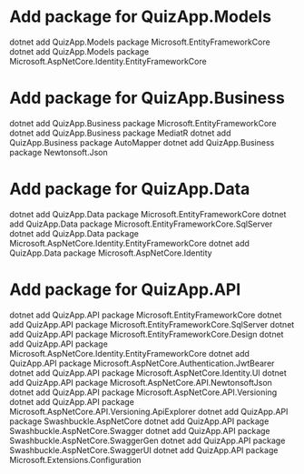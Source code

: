 # Add package for QuizApp.Models
dotnet add QuizApp.Models package Microsoft.EntityFrameworkCore
dotnet add QuizApp.Models package Microsoft.AspNetCore.Identity.EntityFrameworkCore

# Add package for QuizApp.Business
dotnet add QuizApp.Business package Microsoft.EntityFrameworkCore
dotnet add QuizApp.Business package MediatR
dotnet add QuizApp.Business package AutoMapper
dotnet add QuizApp.Business package Newtonsoft.Json

# Add package for QuizApp.Data
dotnet add QuizApp.Data package Microsoft.EntityFrameworkCore
dotnet add QuizApp.Data package Microsoft.EntityFrameworkCore.SqlServer
dotnet add QuizApp.Data package Microsoft.AspNetCore.Identity.EntityFrameworkCore
dotnet add QuizApp.Data package Microsoft.AspNetCore.Identity

# Add package for QuizApp.API
dotnet add QuizApp.API package Microsoft.EntityFrameworkCore
dotnet add QuizApp.API package Microsoft.EntityFrameworkCore.SqlServer
dotnet add QuizApp.API package Microsoft.EntityFrameworkCore.Design
dotnet add QuizApp.API package Microsoft.AspNetCore.Identity.EntityFrameworkCore
dotnet add QuizApp.API package Microsoft.AspNetCore.Authentication.JwtBearer
dotnet add QuizApp.API package Microsoft.AspNetCore.Identity.UI
dotnet add QuizApp.API package Microsoft.AspNetCore.API.NewtonsoftJson
dotnet add QuizApp.API package Microsoft.AspNetCore.API.Versioning
dotnet add QuizApp.API package Microsoft.AspNetCore.API.Versioning.ApiExplorer
dotnet add QuizApp.API package Swashbuckle.AspNetCore
dotnet add QuizApp.API package Swashbuckle.AspNetCore.Swagger
dotnet add QuizApp.API package Swashbuckle.AspNetCore.SwaggerGen
dotnet add QuizApp.API package Swashbuckle.AspNetCore.SwaggerUI
dotnet add QuizApp.API package Microsoft.Extensions.Configuration
